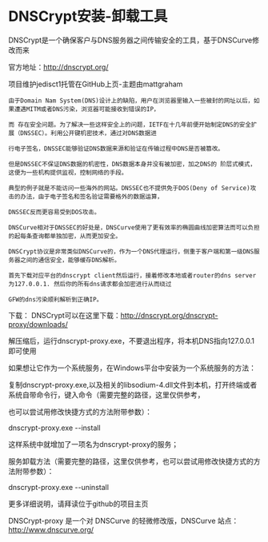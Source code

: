   DNSCrypt安装-卸载工具
  ===================
  
  DNSCrypt是一个确保客户与DNS服务器之间传输安全的工具，基于DNSCurve修改而来

官方地址：http://dnscrypt.org/

项目维护jedisct1托管在GitHub上页-主题由mattgraham

    由于Domain Nam System(DNS)设计上的缺陷，用户在浏览器里输入一些被封的网址以后，如果遭遇MITM或者DNS污染，浏览器可能接收到错误的IP，
    
    而 存在安全问题。为了解决一些这样安全上的问题，IETF在十几年前便开始制定DNS的安全扩展（DNSSEC）。利用公开键机密技术，通过对DNS数据进 
    
    行电子签名，DNSSEC能够验证DNS数据来源和验证在传输过程中DNS是否被篡改。

    但是DNSSEC不保证DNS数据的机密性，DNS数据本身并没有被加密，加之DNS的 阶层式模式，这便为一些机构提供监视，控制网络的手段。
    
    典型的例子就是不能访问一些海外的网站。DNSSEC也不提供免于DOS(Deny of Service)攻击的办法，由于电子签名和签名验证需要格外的数据运算，
    
    DNSSEC反而更容易受到DOS攻击。

    DNSCurve相对于DNSSEC的好处是，DNSCurve使用了更有效率的椭圆曲线加密算法而可以负担的起每条查询都单独加密，从而更加安全。

    DNSCrypt协议是非常类似DNSCurve的，作为一个DNS代理运行，侧重于客户端和第一级DNS服务器之间的通信安全，能够缓存DNS解析。

    首先下载对应平台的dnscrypt client然后运行，接着修改本地或者router的dns server为127.0.0.1. 然后你的所有dns请求都会加密进行从而绕过
    
    GFW的dns污染顺利解析到正确IP。

下载：
DNSCrypt可以在这里下载：http://dnscrypt.org/dnscrypt-proxy/downloads/

解压缩后，运行dnscrypt-proxy.exe，不要退出程序，将本机DNS指向127.0.0.1即可使用

如果想让它作为一个系统服务，在Windows平台中安装为一个系统服务的方法：

复制dnscrypt-proxy.exe,以及相关的libsodium-4.dll文件到本机，打开终端或者系统自带命令行，键入命令（需要完整的路径，这里仅供参考，

也可以尝试用修改快捷方式的方法附带参数）：

dnscrypt-proxy.exe --install

这样系统中就增加了一项名为dnscrypt-proxy的服务；

服务卸载方法（需要完整的路径，这里仅供参考，也可以尝试用修改快捷方式的方法附带参数）：

dnscrypt-proxy.exe --uninstall

更多详细说明，请拜读位于github的项目主页

DNSCrypt-proxy 是一个对 DNSCurve 的轻微修改版，DNSCurve 站点：http://www.dnscurve.org/
